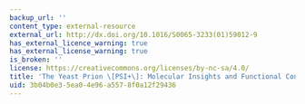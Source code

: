 ```yaml
---
backup_url: ''
content_type: external-resource
external_url: http://dx.doi.org/10.1016/S0065-3233(01)59012-9
has_external_licence_warning: true
has_external_license_warning: true
is_broken: ''
license: https://creativecommons.org/licenses/by-nc-sa/4.0/
title: 'The Yeast Prion \[PSI+\]: Molecular Insights and Functional Consequences'
uid: 3b04b0e3-5ea0-4e96-a557-8f0a12f29436
---
```

